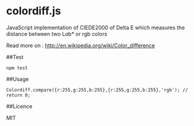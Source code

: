 colordiff.js
============

JavaScript implementation of CIEDE2000 of Delta E which measures the distance between two L*a*b* or rgb colors

Read more on : http://en.wikipedia.org/wiki/Color_difference

##Test

    npm test
    
##Usage

    Colordiff.compare({r:255,g:255,b:255},{r:255,g:255,b:255},'rgb'); // return 0;
    
    
##Licence
    
MIT
